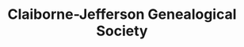 ---
layout: repo
title: "Claiborne-Jefferson Genealogical Society"
id: 23519
permalink: repos/23519/
---